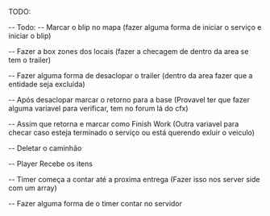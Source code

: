 
TODO: 

-- Todo:
-- Marcar o blip no mapa (fazer alguma forma de iniciar o serviço e iniciar o blip)

-- Fazer a box zones dos locais (fazer a checagem de dentro da area se tem o trailer)

-- Fazer alguma forma de desaclopar o trailer (dentro da area fazer que a entidade seja excluida)

-- Após desaclopar marcar o retorno para a base (Provavel ter que fazer alguma variavel para verificar, tem no forum lá do cfx)

-- Assim que retorna e marcar como Finish Work (Outra variavel para checar caso esteja terminado o serviço ou está querendo exluir o veiculo)

-- Deletar o caminhão 

-- Player Recebe os itens

-- Timer começa a contar até a proxima entrega (Fazer isso nos server side com um array)

-- Fazer alguma forma de o timer contar no servidor
